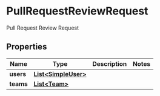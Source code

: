 

# PullRequestReviewRequest

Pull Request Review Request

## Properties

| Name | Type | Description | Notes |
|------------ | ------------- | ------------- | -------------|
|**users** | [**List&lt;SimpleUser&gt;**](SimpleUser.md) |  |  |
|**teams** | [**List&lt;Team&gt;**](Team.md) |  |  |



